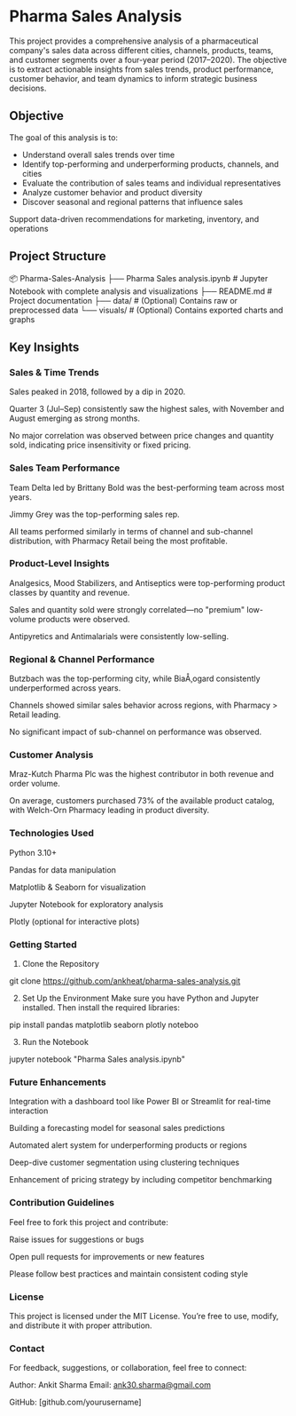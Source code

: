 # Pharma Sales Analysis
This project provides a comprehensive analysis of a pharmaceutical company's sales data across different cities, channels, products, teams, and customer segments over a four-year period (2017–2020). The objective is to extract actionable insights from sales trends, product performance, customer behavior, and team dynamics to inform strategic business decisions.

## Objective
The goal of this analysis is to:
- Understand overall sales trends over time
- Identify top-performing and underperforming products, channels, and cities
- Evaluate the contribution of sales teams and individual representatives
- Analyze customer behavior and product diversity
- Discover seasonal and regional patterns that influence sales

Support data-driven recommendations for marketing, inventory, and operations

## Project Structure

📦 Pharma-Sales-Analysis
├── Pharma Sales analysis.ipynb     # Jupyter Notebook with complete analysis and visualizations
├── README.md                       # Project documentation
├── data/                           # (Optional) Contains raw or preprocessed data
└── visuals/                        # (Optional) Contains exported charts and graphs

##  Key Insights
### Sales & Time Trends
Sales peaked in 2018, followed by a dip in 2020.

Quarter 3 (Jul–Sep) consistently saw the highest sales, with November and August emerging as strong months.

No major correlation was observed between price changes and quantity sold, indicating price insensitivity or fixed pricing.

### Sales Team Performance
Team Delta led by Brittany Bold was the best-performing team across most years.

Jimmy Grey was the top-performing sales rep.

All teams performed similarly in terms of channel and sub-channel distribution, with Pharmacy Retail being the most profitable.

### Product-Level Insights
Analgesics, Mood Stabilizers, and Antiseptics were top-performing product classes by quantity and revenue.

Sales and quantity sold were strongly correlated—no "premium" low-volume products were observed.

Antipyretics and Antimalarials were consistently low-selling.

### Regional & Channel Performance
Butzbach was the top-performing city, while BiaÅ‚ogard consistently underperformed across years.

Channels showed similar sales behavior across regions, with Pharmacy > Retail leading.

No significant impact of sub-channel on performance was observed.

### Customer Analysis
Mraz-Kutch Pharma Plc was the highest contributor in both revenue and order volume.

On average, customers purchased 73% of the available product catalog, with Welch-Orn Pharmacy leading in product diversity.

### Technologies Used
Python 3.10+

Pandas for data manipulation

Matplotlib & Seaborn for visualization

Jupyter Notebook for exploratory analysis

Plotly (optional for interactive plots)

### Getting Started
1. Clone the Repository

git clone https://github.com/ankheat/pharma-sales-analysis.git

2. Set Up the Environment
Make sure you have Python and Jupyter installed. Then install the required libraries:

pip install pandas matplotlib seaborn plotly noteboo

3. Run the Notebook

jupyter notebook "Pharma Sales analysis.ipynb"

### Future Enhancements
Integration with a dashboard tool like Power BI or Streamlit for real-time interaction

Building a forecasting model for seasonal sales predictions

Automated alert system for underperforming products or regions

Deep-dive customer segmentation using clustering techniques

Enhancement of pricing strategy by including competitor benchmarking

### Contribution Guidelines
Feel free to fork this project and contribute:

Raise issues for suggestions or bugs

Open pull requests for improvements or new features

Please follow best practices and maintain consistent coding style

### License
This project is licensed under the MIT License. You’re free to use, modify, and distribute it with proper attribution.

### Contact
For feedback, suggestions, or collaboration, feel free to connect:

Author: Ankit Sharma
Email: ank30.sharma@gmail.com

GitHub: [github.com/yourusername]
